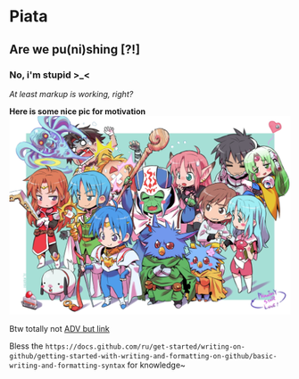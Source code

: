 # Piata
## Are we pu(ni)shing [?!]
### No, i'm stupid >_<

_At least markup is working, right?_

**Here is some nice pic for motivation**
![nice pic for my motivation](https://github.com/Leesmike/Piata/blob/main/Phantasy.Star.Series.full.jpg)

Btw totally not [ADV but link](https://rusau.net/)

Bless the `https://docs.github.com/ru/get-started/writing-on-github/getting-started-with-writing-and-formatting-on-github/basic-writing-and-formatting-syntax` for knowledge~
